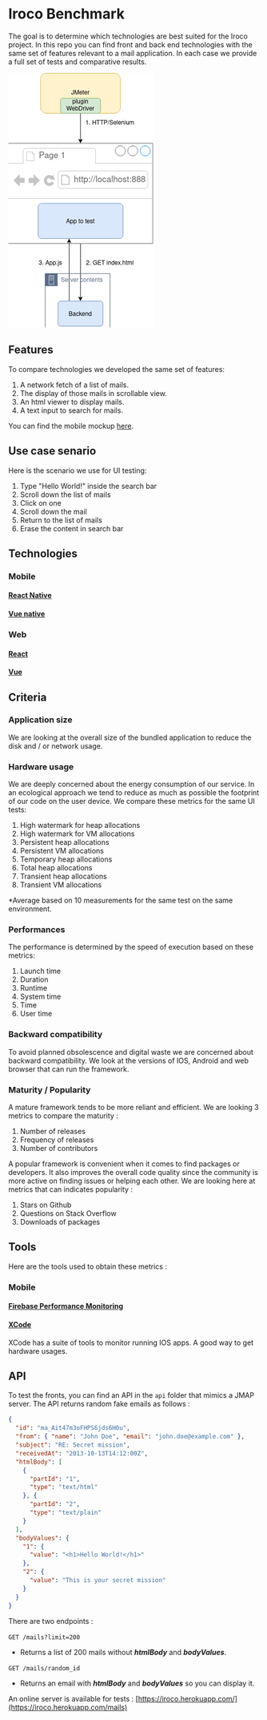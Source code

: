 # Iroco Benchmark

The goal is to determine which technologies are best suited for the Iroco project.
In this repo you can find front and back end technologies with the same set of features relevant to a mail application. 
In each case we provide a full set of tests and comparative results.

![architecture](slideshow/images/jmeter-selenium.png)

## Features

To compare technologies we developed the same set of features:

1. A network fetch of a list of mails.
2. The display of those mails in scrollable view.
3. An html viewer to display mails.
4. A text input to search for mails.

You can find the mobile mockup [here](https://framer.com/share/Benchmark--7MGmW80Lo1Lu1AMoMN2Y/jZNcXWNxR).

## Use case senario

Here is the scenario we use for UI testing:

1. Type "Hello World!" inside the search bar
2. Scroll down the list of mails
3. Click on one
4. Scroll down the mail
5. Return to the list of mails
6. Erase the content in search bar

## Technologies

### Mobile

#### [React Native](https://reactnative.dev/)

#### [Vue native](https://vue-native.io/)

### Web

#### [React](https://reactjs.org/)

#### [Vue](https://vuejs.org/)

## Criteria

### Application size

We are looking at the overall size of the bundled application to reduce the disk and / or network usage.

### Hardware usage

We are deeply concerned about the energy consumption of our service.
In an ecological approach we tend to reduce as much as possible the footprint of our code on the user device.
We compare these metrics for the same UI tests:

1. High watermark for heap allocations
2. High watermark for VM allocations
3. Persistent heap allocations
4. Persistent VM allocations
5. Temporary heap allocations
6. Total heap allocations
7. Transient heap allocations
8. Transient VM allocations

*Average based on 10 measurements for the same test on the same environment.

### Performances

The performance is determined by the speed of execution based on these metrics:

1. Launch time
2. Duration
3. Runtime
4. System time
5. Time
6. User time

### Backward compatibility

To avoid planned obsolescence and digital waste we are concerned about backward compatibility.
We look at the versions of IOS, Android and web browser that can run the framework.

### Maturity / Popularity

A mature framework tends to be more reliant and efficient.
We are looking 3 metrics to compare the maturity :

1. Number of releases
2. Frequency of releases
3. Number of contributors

A popular framework is convenient when it comes to find packages or developers.
It also improves the overall code quality since the community is more active on finding issues or helping each other.
We are looking here at metrics that can indicates popularity :

1. Stars on Github
2. Questions on Stack Overflow
3. Downloads of packages

## Tools

Here are the tools used to obtain these metrics :

### Mobile

#### [Firebase Performance Monitoring](https://firebase.google.com/products/performance)

#### [XCode](https://help.apple.com/instruments/mac/current/#/dev7b09c84f5)

XCode has a suite of tools to monitor running IOS apps. A good way to get hardware usages. 


## API

To test the fronts, you can find an API in the ```api``` folder that mimics a JMAP server.
The API returns random fake emails as follows :

```json
{
  "id": "ma_Ait47m3oFHPS6jds6H0u",
  "from": { "name": "John Doe", "email": "john.doe@example.com" },
  "subject": "RE: Secret mission",
  "receivedAt": "2013-10-13T14:12:00Z",
  "htmlBody": [
    {
      "partId": "1",
      "type": "text/html"
    }, {
      "partId": "2",
      "type": "text/plain"
    }
  ],
  "bodyValues": {
    "1": {
      "value": "<h1>Hello World!</h1>"
    },
    "2": {
      "value": "This is your secret mission"
    }
  }
}
```

There are two endpoints :

``GET /mails?limit=200``

- Returns a list of 200 mails without ***htmlBody*** and ***bodyValues***.

``GET /mails/random_id``

- Returns an email with ***htmlBody*** and ***bodyValues*** so you can display it.

An online server is available for tests : [https://iroco.herokuapp.com/](https://iroco.herokuapp.com/mails)
